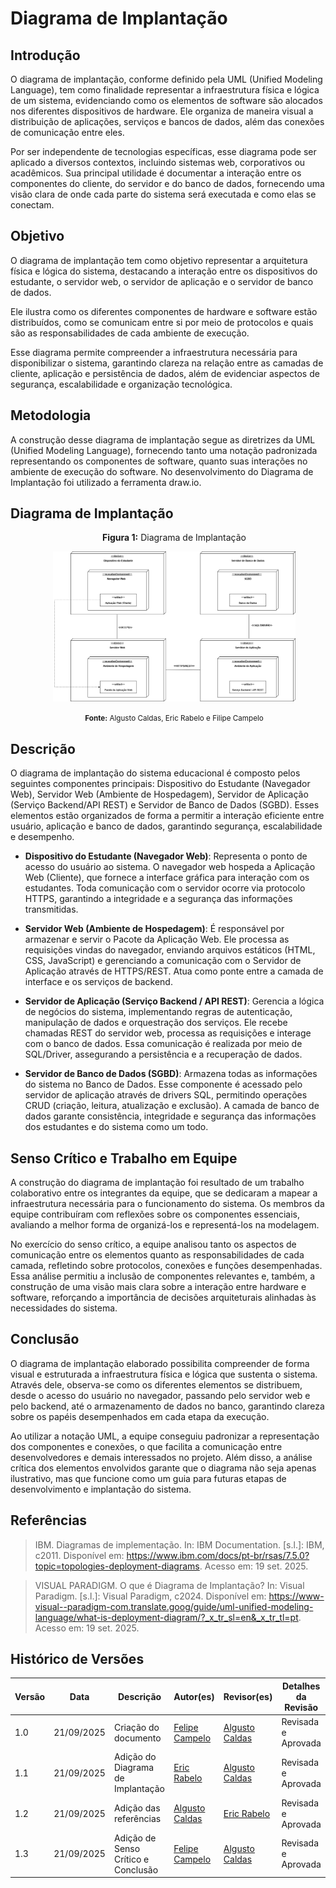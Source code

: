 # Diagrama de Implantação 

## Introdução 

O diagrama de implantação, conforme definido pela UML (Unified Modeling Language), tem como finalidade representar a infraestrutura física e lógica de um sistema, evidenciando como os elementos de software são alocados nos diferentes dispositivos de hardware. Ele organiza de maneira visual a distribuição de aplicações, serviços e bancos de dados, além das conexões de comunicação entre eles.

Por ser independente de tecnologias específicas, esse diagrama pode ser aplicado a diversos contextos, incluindo sistemas web, corporativos ou acadêmicos. Sua principal utilidade é documentar a interação entre os componentes do cliente, do servidor e do banco de dados, fornecendo uma visão clara de onde cada parte do sistema será executada e como elas se conectam.

## Objetivo

O diagrama de implantação tem como objetivo representar a arquitetura física e lógica do sistema, destacando a interação entre os dispositivos do estudante, o servidor web, o servidor de aplicação e o servidor de banco de dados. 

Ele ilustra como os diferentes componentes de hardware e software estão distribuídos, como se comunicam entre si por meio de protocolos e quais são as responsabilidades de cada ambiente de execução.

Esse diagrama permite compreender a infraestrutura necessária para disponibilizar o sistema, garantindo clareza na relação entre as camadas de cliente, aplicação e persistência de dados, além de evidenciar aspectos de segurança, escalabilidade e organização tecnológica.

## Metodologia 

A construção desse diagrama de implantação segue as diretrizes da UML (Unified Modeling Language), fornecendo tanto uma notação padronizada representando os componentes de software, quanto suas interações no ambiente de execução do software. No desenvolvimento do Diagrama de Implantação foi utilizado a ferramenta draw.io. 


## Diagrama de Implantação

<div style="margin-left: 20px; margin-bottom: 30px; text-align: center;">
<p><b>Figura 1:</b> Diagrama de Implantação</p>
<img src="../Assets/implantacao.png" alt="Diagrama de Implantação" style="width: 80%;">
<p><small><b>Fonte:</b>  Algusto Caldas, Eric Rabelo e Filipe Campelo</small></p>
</div>

## Descrição

O diagrama de implantação do sistema educacional é composto pelos seguintes componentes principais: Dispositivo do Estudante (Navegador Web), Servidor Web (Ambiente de Hospedagem), Servidor de Aplicação (Serviço Backend/API REST) e Servidor de Banco de Dados (SGBD). Esses elementos estão organizados de forma a permitir a interação eficiente entre usuário, aplicação e banco de dados, garantindo segurança, escalabilidade e desempenho.

- **Dispositivo do Estudante (Navegador Web)**:
Representa o ponto de acesso do usuário ao sistema. O navegador web hospeda a Aplicação Web (Cliente), que fornece a interface gráfica para interação com os estudantes. Toda comunicação com o servidor ocorre via protocolo HTTPS, garantindo a integridade e a segurança das informações transmitidas.

- **Servidor Web (Ambiente de Hospedagem)**:
É responsável por armazenar e servir o Pacote da Aplicação Web. Ele processa as requisições vindas do navegador, enviando arquivos estáticos (HTML, CSS, JavaScript) e gerenciando a comunicação com o Servidor de Aplicação através de HTTPS/REST. Atua como ponte entre a camada de interface e os serviços de backend.

- **Servidor de Aplicação (Serviço Backend / API REST)**:
Gerencia a lógica de negócios do sistema, implementando regras de autenticação, manipulação de dados e orquestração dos serviços. Ele recebe chamadas REST do servidor web, processa as requisições e interage com o banco de dados. Essa comunicação é realizada por meio de SQL/Driver, assegurando a persistência e a recuperação de dados.

- **Servidor de Banco de Dados (SGBD)**:
Armazena todas as informações do sistema no Banco de Dados. Esse componente é acessado pelo servidor de aplicação através de drivers SQL, permitindo operações CRUD (criação, leitura, atualização e exclusão). A camada de banco de dados garante consistência, integridade e segurança das informações dos estudantes e do sistema como um todo.

## Senso Crítico e Trabalho em Equipe

A construção do diagrama de implantação foi resultado de um trabalho colaborativo entre os integrantes da equipe, que se dedicaram a mapear a infraestrutura necessária para o funcionamento do sistema. Os membros da equipe contribuíram com reflexões sobre os componentes essenciais, avaliando a melhor forma de organizá-los e representá-los na modelagem.

No exercício do senso crítico, a equipe analisou tanto os aspectos de comunicação entre os elementos quanto as responsabilidades de cada camada, refletindo sobre protocolos, conexões e funções desempenhadas. Essa análise permitiu a inclusão de componentes relevantes e, também, a construção de uma visão mais clara sobre a interação entre hardware e software, reforçando a importância de decisões arquiteturais alinhadas às necessidades do sistema.

## Conclusão
O diagrama de implantação elaborado possibilita compreender de forma visual e estruturada a infraestrutura física e lógica que sustenta o sistema. Através dele, observa-se como os diferentes elementos se distribuem, desde o acesso do usuário no navegador, passando pelo servidor web e pelo backend, até o armazenamento de dados no banco, garantindo clareza sobre os papéis desempenhados em cada etapa da execução.

Ao utilizar a notação UML, a equipe conseguiu padronizar a representação dos componentes e conexões, o que facilita a comunicação entre desenvolvedores e demais interessados no projeto. Além disso, a análise crítica dos elementos envolvidos garante que o diagrama não seja apenas ilustrativo, mas que funcione como um guia para futuras etapas de desenvolvimento e implantação do sistema.

## Referências

> IBM. Diagramas de implementação. In: IBM Documentation. [s.l.]: IBM, c2011. Disponível em: https://www.ibm.com/docs/pt-br/rsas/7.5.0?topic=topologies-deployment-diagrams. Acesso em: 19 set. 2025.

> VISUAL PARADIGM. O que é Diagrama de Implantação? In: Visual Paradigm. [s.l.]: Visual Paradigm, c2024. Disponível em: https://www-visual--paradigm-com.translate.goog/guide/uml-unified-modeling-language/what-is-deployment-diagram/?_x_tr_sl=en&_x_tr_tl=pt. Acesso em: 19 set. 2025.



## Histórico de Versões

| Versão | Data | Descrição | Autor(es) | Revisor(es) | Detalhes da Revisão |
| -- | -- | -- | -- | -- | -- |
| 1.0 | 21/09/2025 | Criação do documento | [Felipe Campelo](https://github.com/felipeacampelo) | [Algusto Caldas](https://github.com/Algusto-RC)  | Revisada e Aprovada |
| 1.1 | 21/09/2025 | Adição do Diagrama de Implantação | [Eric Rabelo](https://github.com/rabelzx) | [Algusto Caldas](https://github.com/Algusto-RC)  | Revisada e Aprovada |
| 1.2 | 21/09/2025 | Adição das referências | [Algusto Caldas](https://github.com/Algusto-RC)  |  [Eric Rabelo](https://github.com/rabelzx)  | Revisada e Aprovada |
| 1.3 | 21/09/2025 | Adição de Senso Crítico e Conclusão| [Felipe Campelo](https://github.com/felipeacampelo) | [Algusto Caldas](https://github.com/Algusto-RC) | Revisada e Aprovada |